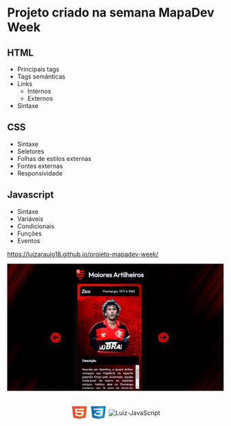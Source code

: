 # Projeto criado na semana MapaDev Week

## HTML
- Principais tags
- Tags semânticas
- Links
  - Internos
  - Externos
- Sintaxe

## CSS
- Sintaxe
- Seletores
- Folhas de estilos externas
- Fontes externas
- Responsividade

## Javascript
- Sintaxe
- Variáveis 
- Condicionais
- Funções
- Eventos

https://luizaraujo18.github.io/projeto-mapadev-week/

![Site](src/imagens/site.png)
  <div align= "center" style="display: inline_block"><br>
  <img align="center" alt="Luiz-HTML" height="30" width="40" src="https://raw.githubusercontent.com/devicons/devicon/master/icons/html5/html5-original.svg">
  <img align="center" alt="Luiz-CSS" height="30" width="40" src="https://raw.githubusercontent.com/devicons/devicon/master/icons/css3/css3-original.svg">
  <img align="center" alt="Luiz-JavaScript" height="30" width="40" src="https://cdn.jsdelivr.net/gh/devicons/devicon/icons/javascript/javascript-original.svg" />
  </div>